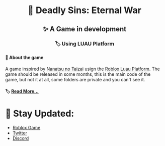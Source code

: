 <h1 align="center">📍 Deadly Sins: Eternal War</h1>
<h2 align="center">✨ A Game in development</h2>
<h3 align="center">🏷️ Using LUAU Platform</h3>

<h4 align="left">📜 About the game</h4>
<text align="left">A game inspired by <a href="https://pt.wikipedia.org/wiki/Nanatsu_no_Taizai">Nanatsu no Taizai</a> usign the <a href="https://create.roblox.com/docs">Roblox Luau Platform</a>. The game should be released in some months, this is the main code of the game, but not it at all, some folders are private and you can't see it.</text>
<h4 align="left">🏷️ <a href="https://discord.gg/eternalwar">Read More...</a></h4>

# 👋 Stay Updated:
* [Roblox Game](https://www.roblox.com/games/12100085828/Deadly-Sins-Eternal-War)
* [Twitter](https://twitter.com/war84130)
* [Discord](https://discord.gg/eternalwar)
